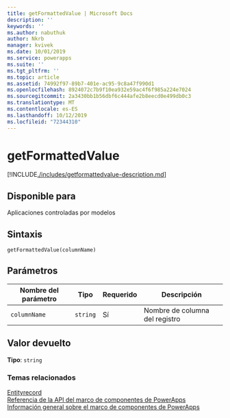 ```yaml
---
title: getFormattedValue | Microsoft Docs
description: ''
keywords: ''
ms.author: nabuthuk
author: Nkrb
manager: kvivek
ms.date: 10/01/2019
ms.service: powerapps
ms.suite: ''
ms.tgt_pltfrm: ''
ms.topic: article
ms.assetid: 74992f97-89b7-401e-ac95-9c8a47f990d1
ms.openlocfilehash: 8924072c7b9f10ea932e59ac4f6f985a224e7024
ms.sourcegitcommit: 2a3430bb1b56dbf6c444afe2b8eecd0e499db0c3
ms.translationtype: MT
ms.contentlocale: es-ES
ms.lasthandoff: 10/12/2019
ms.locfileid: "72344310"
---
```

# <a name="getformattedvalue"></a>getFormattedValue

[!INCLUDE[./includes/getformattedvalue-description.md](./includes/getformattedvalue-description.md)]

## <a name="available-for"></a>Disponible para 

Aplicaciones controladas por modelos

## <a name="syntax"></a>Sintaxis

`getFormattedValue(columnName)`

## <a name="parameters"></a>Parámetros

| Nombre del parámetro|Tipo|Requerido|Descripción|
| ------------- |----|--------|-----------|
|`columnName`|`string`|Sí|Nombre de columna del registro|

## <a name="return-value"></a>Valor devuelto

**Tipo**: `string`


### <a name="related-topics"></a>Temas relacionados

[Entityrecord](../entityrecord.md)<br/>
[Referencia de la API del marco de componentes de PowerApps](../../reference/index.md)<br/>
[Información general sobre el marco de componentes de PowerApps](../../overview.md)